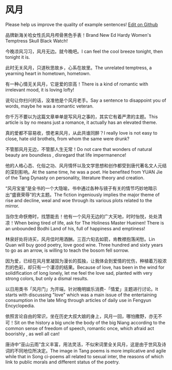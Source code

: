# 风月

Please help us improve the quality of example sentences! [Edit on Github](https://github.com/jiyushe/jiyu-example-sentence-source/blob/main/chinese/fengyue.md)

<p><span class="chinese">品牌新海关哈女性氏风月颅骨黑色手表！</span><span class="english">Brand New Ed Hardy Women's Temptress Skull Black Watch!</span></p>

<p><span class="chinese">今晚凉风习习，风月无边。就今晚吧。</span><span class="english">I can feel the cool breeze tonight, then tonight it is.</span></p>

<p><span class="chinese">此时无关风月，只道秋思故乡，心系在故里。</span><span class="english">The unrelated temptress, a yearning heart in hometown, hometown.</span></p>

<p><span class="chinese">有一种心情无关风月，它是爱的崇高！</span><span class="english">There is a kind of romantic with irrelevant mood, it is loving lofty!</span></p>

<p><span class="chinese">说句让你扫兴的话，没准他是个风月老手。</span><span class="english">Say a sentence to disappoint you of words, maybe he was a romantic veteran.</span></p>

<p><span class="chinese">你千万不要以为这篇文章单单是写风月之事的，其实它有着严肃的主题。</span><span class="english">This article is by no means just a romance, it actually has an elevated theme.</span></p>

<p><span class="chinese">真的爱都不容易收，恨老来风月，从此共谁同醉？</span><span class="english">I really love is not easy to close, hate old brothels, from whom the same were drunk?</span></p>

<p><span class="chinese">不管那风月无边，不管那人生无常！</span><span class="english">Do not care that wonders of natural beauty are boundless , disregard that life impermanence!</span></p>

<p><span class="chinese">他的人格心态、化俗之功、风月情怀以及文学思想和创作都受到唐代著名文人元结的深刻影响。</span><span class="english">At the same time, he was a poet. He benefited from YUAN Jie of the Tang Dynasty on personality, literature theory and creation.</span></p>

<p><span class="chinese">“风月宝鉴”是全书的一个大隐喻，书中通过各种与镜子有关的情节巧妙地暗示出“盛衰荣辱”的大主题。</span><span class="english">The fiction ingeniously implies the major theme of rise and decline, weal and woe through its various plots related to the mirror.</span></p>

<p><span class="chinese">当你生命恹倦时，找慧能去！他有一个风月无边的广大天地，时时怡悦，处处清凉！</span><span class="english">When being tired of life, ask for The Holiness Master Hueinen! There is an unbounded Bodhi Land of his, full of happiness and emptiness!</span></p>

<p><span class="chinese">林泉好处将诗买，风月佳时用酒酬。三百六旬去如箭，肯教襟抱落闲愁。</span><span class="english">Lin Quan will buy good poetry, love good wine. Three hundred and sixty years to go as an arrow, is willing to teach the bosom fell sorrow.</span></p>

<p><span class="chinese">因为爱，已经在风月里凝固为漫长的孤独，让我体会到爱情的忧伤，种植着万般浓烈的色彩，却只有一个凄凉的结果。</span><span class="english">Because of love, has been in the wind for solidification of long lonely, let me feel the love sad, planted with very strong colors, but only a dismal results.</span></p>

<p><span class="chinese">以日用类书「风月门」为开端，针对晚明娱乐消费-「情爱」主题进行讨论。</span><span class="english">It starts with discussing "love" which was a main issue of the entertaining consumption in the late Ming through articles of daily use in Fengyun Encyclopedia.</span></p>

<p><span class="chinese">依照言论自由的常识，坐在历史大叔大娘的身上，风月一回，哪怕撒野，亦无不可！</span><span class="english">Sit on the history a big uncle the body of the big Niang according to the common sense of freedom of speech, romantic once, which afraid act boorishly , as well all can!</span></p>

<p><span class="chinese">唐诗中“巫山云雨”含义丰富，用法灵活，不似宋词里全关风月，这是由于世风及诗词的不同地位所决定。</span><span class="english">The image in Tang poems is more implicative and agile while that in Song ci-poems all related to sexual inter, the reasons of which link to public morals and different status of the poetry.</span></p>

